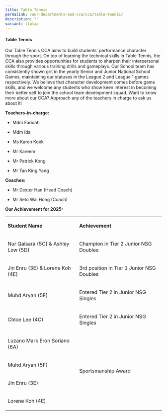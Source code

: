 ```yaml
---
title: Table Tennis
permalink: /our-departments-and-cca/cca/table-tennis/
description: ""
variant: tiptap
---
```

<h4>Table Tennis</h4>
<p></p>
<p>Our Table Tennis CCA aims to build students’ performance character through
the sport. On top of learning the technical skills in Table Tennis, the
CCA also provides opportunities for students to sharpen their interpersonal
skills through various training drills and gameplays. Our School team has
consistently shown grit in the yearly Senior and Junior National School
Games, maintaining our statuses in the League 2 and League 1 games respectively.
We believe that character development comes before game skills, and we
welcome any students who show keen interest in becoming their better self
to join the school team development squad. Want to know more about our
CCA? Approach any of the teachers in charge to ask us about it!</p>
<p></p>
<p><strong>Teachers-in-charge:</strong>
</p>
<ul>
<li>
<p>Mdm Faridah</p>
</li>
<li>
<p>Mdm Ida</p>
</li>
<li>
<p>Ms Karen Koek</p>
</li>
<li>
<p>Mr Kareem</p>
</li>
<li>
<p>Mr Patrick Kong</p>
</li>
<li>
<p>Mr Tan King Yang</p>
</li>
</ul>
<p></p>
<p><strong>Coaches:</strong>
</p>
<ul>
<li>
<p>Mr Dexter Han (Head Coach)</p>
</li>
<li>
<p>Mr Seto Wai Hong (Coach)</p>
</li>
</ul>
<p></p>
<p><strong>Our Achievement for 2025:</strong>
</p>
<table style="minWidth: 50px">
<colgroup>
<col>
<col>
</colgroup>
<tbody>
<tr>
<td rowspan="1" colspan="1">
<p><strong>Student Name</strong>
</p>
</td>
<td rowspan="1" colspan="1">
<p><strong>Achievement</strong>
</p>
</td>
</tr>
<tr>
<td rowspan="1" colspan="1">
<p>Nur Qaisara (5C) &amp; Ashley Low (5D)</p>
</td>
<td rowspan="1" colspan="1">
<p>Champion in Tier 2 Junior NSG Doubles</p>
</td>
</tr>
<tr>
<td rowspan="1" colspan="1">
<p>Jin Enru (3E) &amp; Lorene Koh (4E)</p>
</td>
<td rowspan="1" colspan="1">
<p>3rd position in Tier 1 Junior NSG Doubles</p>
</td>
</tr>
<tr>
<td rowspan="1" colspan="1">
<p>Muhd Aryan (5F)</p>
</td>
<td rowspan="1" colspan="1">
<p>Entered Tier 2 in Junior NSG Singles</p>
</td>
</tr>
<tr>
<td rowspan="1" colspan="1">
<p>Chloe Lee (4C)</p>
</td>
<td rowspan="1" colspan="1">
<p>Entered Tier 2 in Junior NSG Singles</p>
</td>
</tr>
<tr>
<td rowspan="1" colspan="1">
<p>Luzano Mark Eron Soriano (6A)</p>
</td>
<td rowspan="4" colspan="1">
<p>Sportsmanship Award</p>
</td>
</tr>
<tr>
<td rowspan="1" colspan="1">
<p>Muhd Aryan (5F)</p>
</td>
</tr>
<tr>
<td rowspan="1" colspan="1">
<p>Jin Enru (3E)</p>
</td>
</tr>
<tr>
<td rowspan="1" colspan="1">
<p>Lorene Koh (4E)</p>
</td>
</tr>
</tbody>
</table>
<p></p>